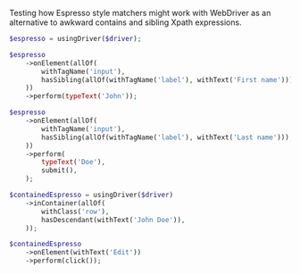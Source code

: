Testing how Espresso style matchers might work with WebDriver as an alternative to awkward contains and sibling Xpath
expressions.

```php
$espresso = usingDriver($driver);

$espresso
    ->onElement(allOf(
        withTagName('input'),
        hasSibling(allOf(withTagName('label'), withText('First name'))),
    ))
    ->perform(typeText('John'));

$espresso
    ->onElement(allOf(
        withTagName('input'),
        hasSibling(allOf(withTagName('label'), withText('Last name'))),
    ))
    ->perform(
        typeText('Doe'),
        submit(),
    );
```

```php
$containedEspresso = usingDriver($driver)
    ->inContainer(allOf(
        withClass('row'),
        hasDescendant(withText('John Doe')),
    ));

$containedEspresso
    ->onElement(withText('Edit'))
    ->perform(click());
```
